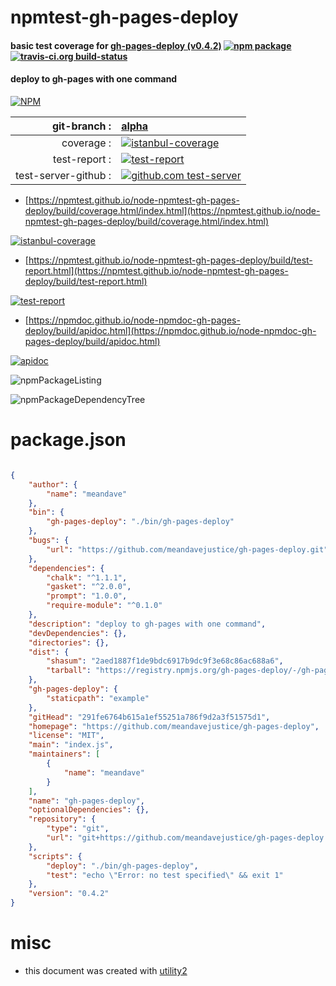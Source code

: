 # npmtest-gh-pages-deploy

#### basic test coverage for  [gh-pages-deploy (v0.4.2)](https://github.com/meandavejustice/gh-pages-deploy)  [![npm package](https://img.shields.io/npm/v/npmtest-gh-pages-deploy.svg?style=flat-square)](https://www.npmjs.org/package/npmtest-gh-pages-deploy) [![travis-ci.org build-status](https://api.travis-ci.org/npmtest/node-npmtest-gh-pages-deploy.svg)](https://travis-ci.org/npmtest/node-npmtest-gh-pages-deploy)

#### deploy to gh-pages with one command

[![NPM](https://nodei.co/npm/gh-pages-deploy.png?downloads=true&downloadRank=true&stars=true)](https://www.npmjs.com/package/gh-pages-deploy)

| git-branch : | [alpha](https://github.com/npmtest/node-npmtest-gh-pages-deploy/tree/alpha)|
|--:|:--|
| coverage : | [![istanbul-coverage](https://npmtest.github.io/node-npmtest-gh-pages-deploy/build/coverage.badge.svg)](https://npmtest.github.io/node-npmtest-gh-pages-deploy/build/coverage.html/index.html)|
| test-report : | [![test-report](https://npmtest.github.io/node-npmtest-gh-pages-deploy/build/test-report.badge.svg)](https://npmtest.github.io/node-npmtest-gh-pages-deploy/build/test-report.html)|
| test-server-github : | [![github.com test-server](https://npmtest.github.io/node-npmtest-gh-pages-deploy/GitHub-Mark-32px.png)](https://npmtest.github.io/node-npmtest-gh-pages-deploy/build/app/index.html) | | build-artifacts : | [![build-artifacts](https://npmtest.github.io/node-npmtest-gh-pages-deploy/glyphicons_144_folder_open.png)](https://github.com/npmtest/node-npmtest-gh-pages-deploy/tree/gh-pages/build)|

- [https://npmtest.github.io/node-npmtest-gh-pages-deploy/build/coverage.html/index.html](https://npmtest.github.io/node-npmtest-gh-pages-deploy/build/coverage.html/index.html)

[![istanbul-coverage](https://npmtest.github.io/node-npmtest-gh-pages-deploy/build/screenCapture.buildCi.browser.%252Ftmp%252Fbuild%252Fcoverage.lib.html.png)](https://npmtest.github.io/node-npmtest-gh-pages-deploy/build/coverage.html/index.html)

- [https://npmtest.github.io/node-npmtest-gh-pages-deploy/build/test-report.html](https://npmtest.github.io/node-npmtest-gh-pages-deploy/build/test-report.html)

[![test-report](https://npmtest.github.io/node-npmtest-gh-pages-deploy/build/screenCapture.buildCi.browser.%252Ftmp%252Fbuild%252Ftest-report.html.png)](https://npmtest.github.io/node-npmtest-gh-pages-deploy/build/test-report.html)

- [https://npmdoc.github.io/node-npmdoc-gh-pages-deploy/build/apidoc.html](https://npmdoc.github.io/node-npmdoc-gh-pages-deploy/build/apidoc.html)

[![apidoc](https://npmdoc.github.io/node-npmdoc-gh-pages-deploy/build/screenCapture.buildCi.browser.%252Ftmp%252Fbuild%252Fapidoc.html.png)](https://npmdoc.github.io/node-npmdoc-gh-pages-deploy/build/apidoc.html)

![npmPackageListing](https://npmtest.github.io/node-npmtest-gh-pages-deploy/build/screenCapture.npmPackageListing.svg)

![npmPackageDependencyTree](https://npmtest.github.io/node-npmtest-gh-pages-deploy/build/screenCapture.npmPackageDependencyTree.svg)



# package.json

```json

{
    "author": {
        "name": "meandave"
    },
    "bin": {
        "gh-pages-deploy": "./bin/gh-pages-deploy"
    },
    "bugs": {
        "url": "https://github.com/meandavejustice/gh-pages-deploy.git"
    },
    "dependencies": {
        "chalk": "^1.1.1",
        "gasket": "^2.0.0",
        "prompt": "1.0.0",
        "require-module": "^0.1.0"
    },
    "description": "deploy to gh-pages with one command",
    "devDependencies": {},
    "directories": {},
    "dist": {
        "shasum": "2aed1887f1de9bdc6917b9dc9f3e68c86ac688a6",
        "tarball": "https://registry.npmjs.org/gh-pages-deploy/-/gh-pages-deploy-0.4.2.tgz"
    },
    "gh-pages-deploy": {
        "staticpath": "example"
    },
    "gitHead": "291fe6764b615a1ef55251a786f9d2a3f51575d1",
    "homepage": "https://github.com/meandavejustice/gh-pages-deploy",
    "license": "MIT",
    "main": "index.js",
    "maintainers": [
        {
            "name": "meandave"
        }
    ],
    "name": "gh-pages-deploy",
    "optionalDependencies": {},
    "repository": {
        "type": "git",
        "url": "git+https://github.com/meandavejustice/gh-pages-deploy.git"
    },
    "scripts": {
        "deploy": "./bin/gh-pages-deploy",
        "test": "echo \"Error: no test specified\" && exit 1"
    },
    "version": "0.4.2"
}
```



# misc
- this document was created with [utility2](https://github.com/kaizhu256/node-utility2)
